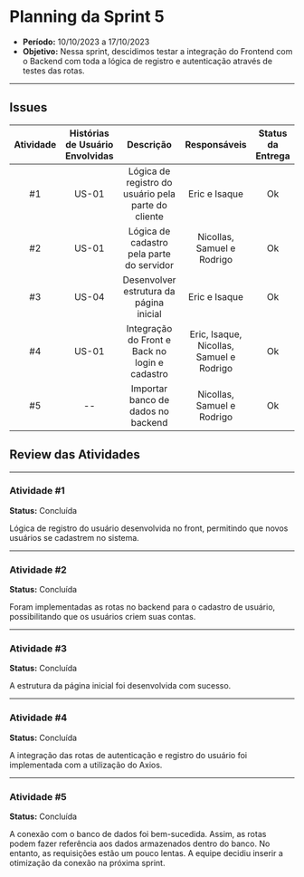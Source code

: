 # **Planning da Sprint 5**

- **Período:** 10/10/2023 a 17/10/2023
- **Objetivo:** Nessa sprint, descidimos testar a integração do Frontend com o Backend com toda a lógica de registro e autenticação através de testes das rotas.

---

## **Issues**

|Atividade|Histórias de Usuário Envolvidas|Descrição|Responsáveis|Status da Entrega|
|:----:|:----------:|:----------:|:------:|:--:|
|#1|US-01| Lógica de registro do usuário pela parte do cliente | Eric e Isaque | Ok |
|#2|US-01|  Lógica de cadastro pela parte do servidor |  Nicollas, Samuel e Rodrigo  | Ok | 
|#3|US-04| Desenvolver estrutura da página inicial |  Eric e Isaque   | Ok | 
|#4|US-01| Integração do Front e Back no login e cadastro |  Eric, Isaque, Nicollas, Samuel e Rodrigo   | Ok | 
|#5|--| Importar banco de dados no backend |  Nicollas, Samuel e Rodrigo   | Ok | 

## **Review das Atividades**

---

### **Atividade #1**
**Status:** Concluída

Lógica de registro do usuário desenvolvida no front, permitindo que novos usuários se cadastrem no sistema.

---

### **Atividade #2**
**Status:** Concluída

Foram implementadas as rotas no backend para o cadastro de usuário, possibilitando que os usuários criem suas contas.

---

### **Atividade #3**
**Status:** Concluída

A estrutura da página inicial foi desenvolvida com sucesso.

---

### **Atividade #4**
**Status:** Concluída

A integração das rotas de autenticação e registro do usuário foi implementada com a utilização do Axios.

---

### **Atividade #5**
**Status:** Concluída

A conexão com o banco de dados foi bem-sucedida. Assim, as rotas podem fazer referência aos dados armazenados dentro do banco. No entanto, as requisições estão um pouco lentas. A equipe decidiu inserir a otimização da conexão na próxima sprint.
